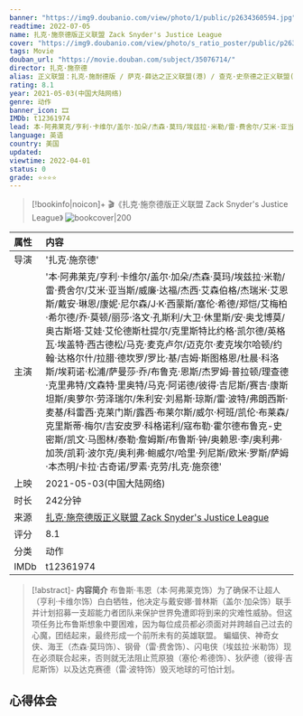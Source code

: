 ```yaml
---
banner: "https://img9.doubanio.com/view/photo/1/public/p2634360594.jpg"
readtime: 2022-07-05
name: 扎克·施奈德版正义联盟 Zack Snyder's Justice League
cover: "https://img9.doubanio.com/view/photo/s_ratio_poster/public/p2634360594.jpg"
tags: Movie
douban_url: "https://movie.douban.com/subject/35076714/"
director: 扎克·施奈德
alias: 正义联盟：扎克·施耐德版 / 萨克·薛达之正义联盟(港) / 查克·史奈德之正义联盟(台) / 正义联盟导演剪辑版 / 正义联盟 扎克·施奈德导演剪辑版 / Justice League Snyder Cut
rating: 8.1
year: 2021-05-03(中国大陆网络)
genre: 动作
banner_icon: 🎞
IMDb: t12361974
lead: 本·阿弗莱克/亨利·卡维尔/盖尔·加朵/杰森·莫玛/埃兹拉·米勒/雷·费舍尔/艾米·亚当斯/威廉·达福/杰西·艾森伯格/杰瑞米·艾恩斯/戴安·琳恩/康妮·尼尔森/J·K·西蒙斯/塞伦·希德/郑恺/艾梅柏·希尔德/乔·莫顿/丽莎·洛文·孔斯利/大卫·休里斯/安·奥戈博莫/奥古斯塔·艾娃·艾伦德斯杜提尔/克里斯特比约格·凯尔德/英格瓦·埃盖特·西古德松/马克·麦克卢尔/迈克尔·麦克埃尔哈顿/约翰·达格尔什/拉腊·德坎罗/罗比·基/吉姆·斯图格恩/杜晨·科洛斯/埃莉诺·松浦/萨曼莎·乔/布鲁克·恩斯/杰罗姆·普拉顿/理查德·克里弗特/文森特·里奥特/马克·阿诺德/彼得·吉尼斯/赛吉·康斯坦斯/奥萝尔·劳泽瑞尔/朱利安·刘易斯·琼斯/雷·波特/弗朗西斯·麦基/科雷西·克莱门斯/露西·布莱尔斯/威尔·柯班/凯伦·布莱森/克里斯蒂·梅尔/吉安皮罗·科格诺利/寇布勒·霍尔德布鲁克-史密斯/凯文·马图林/泰勒·詹姆斯/布鲁斯·钟/奥赖恩·李/奥利弗·加茨/凯莉·波尔克/奥利弗·鲍威尔/哈里·列尼斯/欧米·罗斯/萨姆·本杰明/卡拉·古奇诺/罗素·克劳/扎克·施奈德
language: 英语
country: 美国
updated: 
viewtime: 2022-04-01
status: 0
grade: ⭐⭐⭐⭐
---
```

> [!bookinfo|noicon]+ 🎬《扎克·施奈德版正义联盟 Zack Snyder's Justice League》
> ![bookcover|200](https://img9.doubanio.com/view/photo/s_ratio_poster/public/p2634360594.jpg)
>
| 属性 | 内容                                       |
|:---- |:------------------------------------------ |
| 导演 | '扎克·施奈德'                         |
| 主演 | '本·阿弗莱克/亨利·卡维尔/盖尔·加朵/杰森·莫玛/埃兹拉·米勒/雷·费舍尔/艾米·亚当斯/威廉·达福/杰西·艾森伯格/杰瑞米·艾恩斯/戴安·琳恩/康妮·尼尔森/J·K·西蒙斯/塞伦·希德/郑恺/艾梅柏·希尔德/乔·莫顿/丽莎·洛文·孔斯利/大卫·休里斯/安·奥戈博莫/奥古斯塔·艾娃·艾伦德斯杜提尔/克里斯特比约格·凯尔德/英格瓦·埃盖特·西古德松/马克·麦克卢尔/迈克尔·麦克埃尔哈顿/约翰·达格尔什/拉腊·德坎罗/罗比·基/吉姆·斯图格恩/杜晨·科洛斯/埃莉诺·松浦/萨曼莎·乔/布鲁克·恩斯/杰罗姆·普拉顿/理查德·克里弗特/文森特·里奥特/马克·阿诺德/彼得·吉尼斯/赛吉·康斯坦斯/奥萝尔·劳泽瑞尔/朱利安·刘易斯·琼斯/雷·波特/弗朗西斯·麦基/科雷西·克莱门斯/露西·布莱尔斯/威尔·柯班/凯伦·布莱森/克里斯蒂·梅尔/吉安皮罗·科格诺利/寇布勒·霍尔德布鲁克-史密斯/凯文·马图林/泰勒·詹姆斯/布鲁斯·钟/奥赖恩·李/奥利弗·加茨/凯莉·波尔克/奥利弗·鲍威尔/哈里·列尼斯/欧米·罗斯/萨姆·本杰明/卡拉·古奇诺/罗素·克劳/扎克·施奈德'                             |
| 上映 | 2021-05-03(中国大陆网络)                             |
| 时长 | 242分钟                   |
| 来源 | [扎克·施奈德版正义联盟 Zack Snyder's Justice League](https://movie.douban.com/subject/35076714/) |
| 评分 | 8.1                           |
| 分类 | 动作                            |
| IMDb | t12361974                             | 

> [!abstract]- **内容简介**
>  布鲁斯·韦恩（本·阿弗莱克饰）为了确保不让超人（亨利·卡维尔饰）白白牺牲，他决定与戴安娜·普林斯（盖尔·加朵饰）联手并计划招募一支超能力者团队来保护世界免遭即将到来的灾难性威胁。但这项任务比布鲁斯想象中要困难，因为每位成员都必须面对并跨越自己过去的心魔，团结起来，最终形成一个前所未有的英雄联盟。 蝙蝠侠、神奇女侠、海王（杰森·莫玛饰）、钢骨（雷·费舍饰）、闪电侠（埃兹拉·米勒饰）现在必须联合起来，否则就无法阻止荒原狼（塞伦·希德饰）、狄萨德（彼得·吉尼斯饰）以及达克赛德（雷·波特饰）毁灭地球的可怕计划。
>  
## 心得体会
